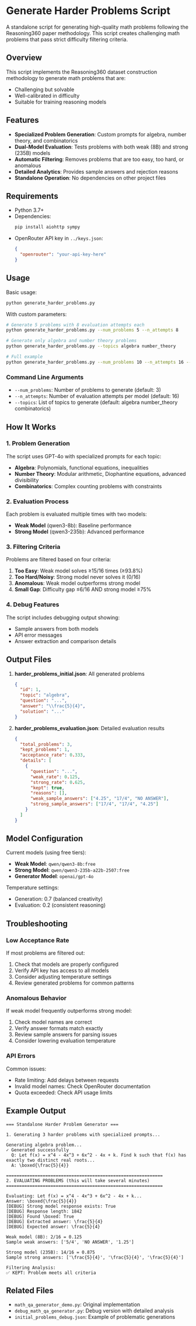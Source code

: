 # Generate Harder Problems Script

A standalone script for generating high-quality math problems following the Reasoning360 paper methodology. This script creates challenging math problems that pass strict difficulty filtering criteria.

## Overview

This script implements the Reasoning360 dataset construction methodology to generate math problems that are:
- Challenging but solvable
- Well-calibrated in difficulty
- Suitable for training reasoning models

## Features

- **Specialized Problem Generation**: Custom prompts for algebra, number theory, and combinatorics
- **Dual-Model Evaluation**: Tests problems with both weak (8B) and strong (235B) models
- **Automatic Filtering**: Removes problems that are too easy, too hard, or anomalous
- **Detailed Analytics**: Provides sample answers and rejection reasons
- **Standalone Operation**: No dependencies on other project files

## Requirements

- Python 3.7+
- Dependencies:
  ```bash
  pip install aiohttp sympy
  ```
- OpenRouter API key in `../keys.json`:
  ```json
  {
    "openrouter": "your-api-key-here"
  }
  ```

## Usage

Basic usage:
```bash
python generate_harder_problems.py
```

With custom parameters:
```bash
# Generate 5 problems with 8 evaluation attempts each
python generate_harder_problems.py --num_problems 5 --n_attempts 8

# Generate only algebra and number theory problems
python generate_harder_problems.py --topics algebra number_theory

# Full example
python generate_harder_problems.py --num_problems 10 --n_attempts 16 --topics algebra combinatorics
```

### Command Line Arguments

- `--num_problems`: Number of problems to generate (default: 3)
- `--n_attempts`: Number of evaluation attempts per model (default: 16)
- `--topics`: List of topics to generate (default: algebra number_theory combinatorics)

## How It Works

### 1. Problem Generation
The script uses GPT-4o with specialized prompts for each topic:
- **Algebra**: Polynomials, functional equations, inequalities
- **Number Theory**: Modular arithmetic, Diophantine equations, advanced divisibility
- **Combinatorics**: Complex counting problems with constraints

### 2. Evaluation Process
Each problem is evaluated multiple times with two models:
- **Weak Model** (qwen3-8b): Baseline performance
- **Strong Model** (qwen3-235b): Advanced performance

### 3. Filtering Criteria
Problems are filtered based on four criteria:
1. **Too Easy**: Weak model solves ≥15/16 times (≥93.8%)
2. **Too Hard/Noisy**: Strong model never solves it (0/16)
3. **Anomalous**: Weak model outperforms strong model
4. **Small Gap**: Difficulty gap ≤6/16 AND strong model ≥75%

### 4. Debug Features
The script includes debugging output showing:
- Sample answers from both models
- API error messages
- Answer extraction and comparison details

## Output Files

1. **harder_problems_initial.json**: All generated problems
   ```json
   {
     "id": 1,
     "topic": "algebra",
     "question": "...",
     "answer": "\\frac{5}{4}",
     "solution": "..."
   }
   ```

2. **harder_problems_evaluation.json**: Detailed evaluation results
   ```json
   {
     "total_problems": 3,
     "kept_problems": 1,
     "acceptance_rate": 0.333,
     "details": [
       {
         "question": "...",
         "weak_rate": 0.125,
         "strong_rate": 0.625,
         "kept": true,
         "reasons": [],
         "weak_sample_answers": ["4.25", "17/4", "NO ANSWER"],
         "strong_sample_answers": ["17/4", "17/4", "4.25"]
       }
     ]
   }
   ```

## Model Configuration

Current models (using free tiers):
- **Weak Model**: `qwen/qwen3-8b:free`
- **Strong Model**: `qwen/qwen3-235b-a22b-2507:free`
- **Generator Model**: `openai/gpt-4o`

Temperature settings:
- Generation: 0.7 (balanced creativity)
- Evaluation: 0.2 (consistent reasoning)

## Troubleshooting

### Low Acceptance Rate
If most problems are filtered out:
1. Check that models are properly configured
2. Verify API key has access to all models
3. Consider adjusting temperature settings
4. Review generated problems for common patterns

### Anomalous Behavior
If weak model frequently outperforms strong model:
1. Check model names are correct
2. Verify answer formats match exactly
3. Review sample answers for parsing issues
4. Consider lowering evaluation temperature

### API Errors
Common issues:
- Rate limiting: Add delays between requests
- Invalid model names: Check OpenRouter documentation
- Quota exceeded: Check API usage limits

## Example Output

```
=== Standalone Harder Problem Generator ===

1. Generating 3 harder problems with specialized prompts...

Generating algebra problem...
✓ Generated successfully
  Q: Let f(x) = x^4 - 4x^3 + 6x^2 - 4x + k. Find k such that f(x) has exactly two distinct real roots...
  A: \boxed{\frac{5}{4}}

============================================================
2. EVALUATING PROBLEMS (this will take several minutes)
============================================================

Evaluating: Let f(x) = x^4 - 4x^3 + 6x^2 - 4x + k...
Answer: \boxed{\frac{5}{4}}
[DEBUG] Strong model response exists: True
[DEBUG] Response length: 1842
[DEBUG] Found \boxed: True
[DEBUG] Extracted answer: \frac{5}{4}
[DEBUG] Expected answer: \frac{5}{4}

Weak model (8B): 2/16 = 0.125
Sample weak answers: ['5/4', 'NO ANSWER', '1.25']

Strong model (235B): 14/16 = 0.875
Sample strong answers: ['\frac{5}{4}', '\frac{5}{4}', '\frac{5}{4}']

Filtering Analysis:
✅ KEPT: Problem meets all criteria
```

## Related Files

- `math_qa_generator_demo.py`: Original implementation
- `debug_math_qa_generator.py`: Debug version with detailed analysis
- `initial_problems_debug.json`: Example of problematic generations